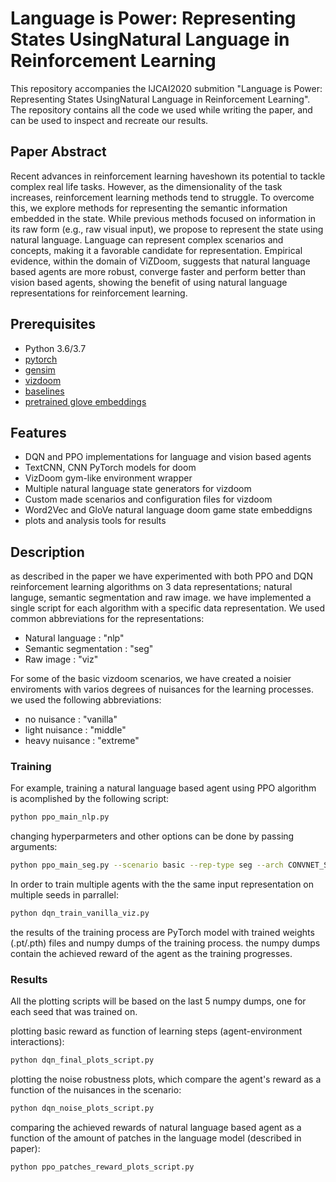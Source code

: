 # Language is Power: Representing States UsingNatural Language in Reinforcement Learning

This repository accompanies the IJCAI2020 submition "Language is Power: Representing States UsingNatural Language in Reinforcement Learning". The repository contains all the code we used while writing the paper, and can be used to inspect and recreate our results. 

## Paper Abstract
Recent  advances  in  reinforcement  learning  haveshown its potential to tackle complex real life tasks. However, as  the  dimensionality  of  the  task  increases,  reinforcement  learning  methods  tend  to struggle. To  overcome  this,  we  explore  methods for representing the semantic information embedded in the state.  While previous methods focused on information in its raw form (e.g., raw visual input), we propose to represent the state using natural language. Language can represent complex scenarios and concepts,  making it a favorable candidate for representation. Empirical evidence, within the domain of ViZDoom, suggests that natural language based agents are more robust, converge faster and perform better than vision based agents, showing the benefit of using natural language representations for reinforcement learning.

## Prerequisites
- Python 3.6/3.7
- [pytorch](https://pytorch.org/)
- [gensim](https://radimrehurek.com/gensim/)
- [vizdoom](https://github.com/mwydmuch/ViZDoom)
- [baselines](https://github.com/openai/baselines)
- [pretrained glove embeddings](https://nlp.stanford.edu/projects/glove/)
  
## Features
- DQN and PPO implementations for language and vision based agents
- TextCNN, CNN PyTorch models for doom
- VizDoom gym-like environment wrapper
- Multiple natural language state generators for vizdoom
- Custom made scenarios and configuration files for vizdoom
- Word2Vec and GloVe natural language doom game state embeddigns
- plots and analysis tools for results

## Description
as described in the paper we have experimented with both PPO and DQN reinforcement learning algorithms on 3 data representations; natural languge, semantic segmentation and raw image. 
we have implemented a single script for each algorithm with a specific data representation. We used common abbreviations for the representations:
  - Natural language      : "nlp"
  - Semantic segmentation : "seg"
  - Raw image             : "viz"


For some of the basic vizdoom scenarios, we have created a noisier enviroments with varios degrees of nuisances for the learning processes. we used the following abbreviations:
 - no nuisance            : "vanilla"
 - light nuisance         : "middle"
 - heavy nuisance         : "extreme"

### Training 
For example, training a natural language based agent using PPO algorithm is acomplished by the following script:
```bash
python ppo_main_nlp.py
```
changing hyperparmeters and other options can be done by passing arguments:
```bash
python ppo_main_seg.py --scenario basic --rep-type seg --arch CONVNET_SEG --seed 6 --button_number 3 --lr 25e-5 --num-processes 32 --num-env-steps 10e6 --entropy-coef 0.01 --n-channels 1
```
In order to train multiple agents with the the same input representation on multiple seeds in parrallel:
```bash
python dqn_train_vanilla_viz.py
```
the results of the training process are PyTorch model with trained weights (.pt/.pth) files and numpy dumps of the training process.
the numpy dumps contain the achieved reward of the agent as the training progresses.
### Results
All the plotting scripts will be based on the last 5 numpy dumps, one for each seed that was trained on.

plotting basic reward as function of learning steps (agent-environment interactions):
```bash
python dqn_final_plots_script.py
```
plotting the noise robustness plots, which compare the agent's reward as a function of the nuisances in the scenario:
```bash
python dqn_noise_plots_script.py
```
comparing the achieved rewards of natural language based agent as a function of the amount of patches in the language model (described in paper):
```bash
python ppo_patches_reward_plots_script.py
```



